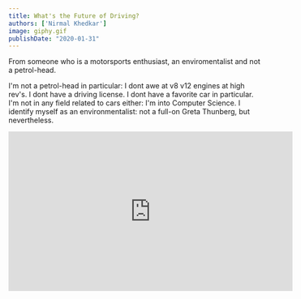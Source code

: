 ```yaml
---
title: What's the Future of Driving?
authors: ['Nirmal Khedkar']
image: giphy.gif
publishDate: "2020-01-31"
---
```


From someone who is a motorsports enthusiast, an enviromentalist and not a petrol-head.


I'm not a petrol-head in particular: I dont awe at v8 v12 engines at high rev's. I dont have a driving license. I dont have a favorite car in particular. I'm not in any field related to cars either: I'm into Computer Science. I identify myself as an environmentalist: not a full-on Greta Thunberg, but nevertheless.

<iframe width="560" height="315" src="https://www.youtube.com/embed/y2iBbwocYZw" frameborder="0" allow="accelerometer; autoplay; clipboard-write; encrypted-media; gyroscope; picture-in-picture" allowfullscreen />

Check out this interview by [John Krafcik, CEO of Waymo](https://edition.cnn.com/2018/11/21/success/waymo-ceo-driverless-cars/index.html), Google's autonomous car division. He puts it really nicely:

> "You ask a room full of people: 'Do you love to drive?' and most people actually would raise their hand," ... "But if we ask the question a slightly different way, 'Do you love commuting? Do you love driving on your commute?' I think most people would say. 'Eh, not so much.'"

And he goes on to explain the logic behind a petrol-head like him running an autonomous car company. But I come out with a different conclusion: clearly the industry has made its mind and declared electric cars/Hydrogen cars as the future. But isn't that something for commuters and not for petrolheads? 



Where are the cars for the car-lovers?

Why is the car industry, when making electric cars, focusing on people who simply commute with their cars, but not on the petrol-head?

